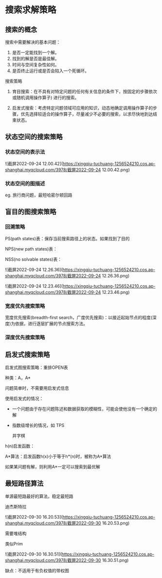 # 搜索求解策略

## 搜索的概念

搜索中需要解决的基本问题：

1) 是否一定能找到一个解。
2) 找到的解是否是最佳解。
3) 时间与空间复杂性如何。
4) 是否终止运行或是否会陷入一个死循环。

搜索策略

1) 育目搜索：在不具有对特定问题的任何有关信息的条件下，按固定的步骤依次或随机调用操作算子) 进行的搜索。

2) 启发式搜索：考虑特定问题领域可应用的知识，动态地确定调用操作算子的步骤，优先选择较适合的操作算子，尽量减少不必要的搜索，以求尽快地到达结束状态。

## 状态空间的搜索策略

### 状态空间的表示法

![截屏2022-09-24 12.00.42](https://xingqiu-tuchuang-1256524210.cos.ap-shanghai.myqcloud.com/3978/截屏2022-09-24 12.00.42.png)



### 状态空间的图描述



eg. 旅行商问题，最短哈密尔顿回路







## 盲目的图搜索策略

### 回溯策略

PS(path states)表：保存当前搜索路径上的状态。如果找到了目的

NPS(new path states)表：

NSS(no solvable states)表：

![截屏2022-09-24 12.26.36](https://xingqiu-tuchuang-1256524210.cos.ap-shanghai.myqcloud.com/3978/截屏2022-09-24 12.26.36.png)

![截屏2022-09-24 12.23.46](https://xingqiu-tuchuang-1256524210.cos.ap-shanghai.myqcloud.com/3978/截屏2022-09-24 12.23.46.png)



### 宽度优先搜索策略

宽度优先搜索(breadth-first search，广度优先搜索)：以接近起始节点的程度(深度)为依据，进行逐层扩展的节点搜索方法。





### 深度优先搜索策略





## 启发式搜索策略



启发式图搜索策略：重排OPEN表

种类：A，A*



问题简单时，不需要用启发式信息

使用启发式的情况：

- 一个问题由于存在问题陈述和数据获取的模糊性，可能会使他没有一个确定的解

- 指数级增长的情况，如 TPS

  井字棋



h(n)启发函数：



A\*算法：启发函数h(x)小于等于h\*(n)时，被称为A\*算法

如果某问题有解，则利用A\*一定可以搜索到最优解



## 最短路径算法

单源最短路最好的算法，稳定最短路

迪杰斯特拉

![截屏2022-09-30 16.20.53](https://xingqiu-tuchuang-1256524210.cos.ap-shanghai.myqcloud.com/3978/截屏2022-09-30 16.20.53.png)



需要堆结构

类似Prim

![截屏2022-09-30 16.30.51](https://xingqiu-tuchuang-1256524210.cos.ap-shanghai.myqcloud.com/3978/截屏2022-09-30 16.30.51.png)



缺点：不适用于有负权值的带权图



